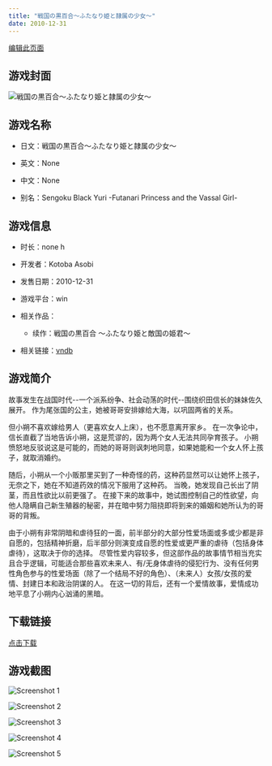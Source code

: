 ```yaml
---
title: "戦国の黒百合～ふたなり姫と隷属の少女～"
date: 2010-12-31
---
```

[编辑此页面](https://github.com/ACG-3/ADV3-source/blob/main/source/_posts/%E6%88%A6%E5%9B%BD%E3%81%AE%E9%BB%92%E7%99%BE%E5%90%88%EF%BD%9E%E3%81%B5%E3%81%9F%E3%81%AA%E3%82%8A%E5%A7%AB%E3%81%A8%E9%9A%B7%E5%B1%9E%E3%81%AE%E5%B0%91%E5%A5%B3%EF%BD%9E.md)

## 游戏封面

![戦国の黒百合～ふたなり姫と隷属の少女～](https%3A//pan.timero.xyz/onedrive/img_lib_001/%E6%88%A6%E5%9B%BD%E3%81%AE%E9%BB%92%E7%99%BE%E5%90%88%EF%BD%9E%E3%81%B5%E3%81%9F%E3%81%AA%E3%82%8A%E5%A7%AB%E3%81%A8%E9%9A%B7%E5%B1%9E%E3%81%AE%E5%B0%91%E5%A5%B3%EF%BD%9E_cover.avif)


## 游戏名称

- 日文：戦国の黒百合～ふたなり姫と隷属の少女～
- 英文：None
- 中文：None

- 别名：Sengoku Black Yuri -Futanari Princess and the Vassal Girl-


## 游戏信息

- 时长：none h
- 开发者：Kotoba Asobi
- 发售日期：2010-12-31
- 游戏平台：win
- 相关作品：
   - 续作：戦国の黒百合 ～ふたなり姫と敵国の姫君～

- 相关链接：[vndb](https://vndb.org/v11956)


## 游戏简介

故事发生在战国时代--一个派系纷争、社会动荡的时代--围绕织田信长的妹妹佐久展开。  作为尾张国的公主，她被哥哥安排嫁给大海，以巩固两省的关系。

但小朔不喜欢嫁给男人（更喜欢女人上床），也不愿意离开家乡。  在一次争论中，信长直截了当地告诉小朔，这是荒谬的，因为两个女人无法共同孕育孩子。  小朔愤怒地反驳说这是可能的，而她的哥哥则讽刺地同意，如果她能和一个女人怀上孩子，就取消婚约。  

随后，小朔从一个小贩那里买到了一种奇怪的药，这种药显然可以让她怀上孩子，无奈之下，她在不知道药效的情况下服用了这种药。  当晚，她发现自己长出了阴茎，而且性欲比以前更强了。  在接下来的故事中，她试图控制自己的性欲望，向他人隐瞒自己新生殖器的秘密，并在暗中努力阻挠即将到来的婚姻和她所认为的哥哥的背叛。

由于小朔有非常阴暗和虐待狂的一面，前半部分的大部分性爱场面或多或少都是非自愿的，包括精神折磨，后半部分则演变成自愿的性爱或更严重的虐待（包括身体虐待），这取决于你的选择。  尽管性爱内容较多，但这部作品的故事情节相当充实且合乎逻辑，可能适合那些喜欢未来人、有/无身体虐待的侵犯行为、没有任何男性角色参与的性爱场面（除了一个结局不好的角色）、（未来人）女孩/女孩的爱情、封建日本和政治阴谋的人。  在这一切的背后，还有一个爱情故事，爱情成功地平息了小朔内心汹涌的黑暗。


## 下载链接

[点击下载](https://pan.timero.xyz/onedrive/adv_lib_001/%E6%88%A6%E5%9B%BD%E3%81%AE%E9%BB%92%E7%99%BE%E5%90%88%EF%BD%9E%E3%81%B5%E3%81%9F%E3%81%AA%E3%82%8A%E5%A7%AB%E3%81%A8%E9%9A%B7%E5%B1%9E%E3%81%AE%E5%B0%91%E5%A5%B3%EF%BD%9E)


## 游戏截图


![Screenshot 1](https%3A//pan.timero.xyz/onedrive/img_lib_001/%E6%88%A6%E5%9B%BD%E3%81%AE%E9%BB%92%E7%99%BE%E5%90%88%EF%BD%9E%E3%81%B5%E3%81%9F%E3%81%AA%E3%82%8A%E5%A7%AB%E3%81%A8%E9%9A%B7%E5%B1%9E%E3%81%AE%E5%B0%91%E5%A5%B3%EF%BD%9E_Screenshot_1.avif)

![Screenshot 2](https%3A//pan.timero.xyz/onedrive/img_lib_001/%E6%88%A6%E5%9B%BD%E3%81%AE%E9%BB%92%E7%99%BE%E5%90%88%EF%BD%9E%E3%81%B5%E3%81%9F%E3%81%AA%E3%82%8A%E5%A7%AB%E3%81%A8%E9%9A%B7%E5%B1%9E%E3%81%AE%E5%B0%91%E5%A5%B3%EF%BD%9E_Screenshot_2.avif)

![Screenshot 3](https%3A//pan.timero.xyz/onedrive/img_lib_001/%E6%88%A6%E5%9B%BD%E3%81%AE%E9%BB%92%E7%99%BE%E5%90%88%EF%BD%9E%E3%81%B5%E3%81%9F%E3%81%AA%E3%82%8A%E5%A7%AB%E3%81%A8%E9%9A%B7%E5%B1%9E%E3%81%AE%E5%B0%91%E5%A5%B3%EF%BD%9E_Screenshot_3.avif)

![Screenshot 4](https%3A//pan.timero.xyz/onedrive/img_lib_001/%E6%88%A6%E5%9B%BD%E3%81%AE%E9%BB%92%E7%99%BE%E5%90%88%EF%BD%9E%E3%81%B5%E3%81%9F%E3%81%AA%E3%82%8A%E5%A7%AB%E3%81%A8%E9%9A%B7%E5%B1%9E%E3%81%AE%E5%B0%91%E5%A5%B3%EF%BD%9E_Screenshot_4.avif)

![Screenshot 5](https%3A//pan.timero.xyz/onedrive/img_lib_001/%E6%88%A6%E5%9B%BD%E3%81%AE%E9%BB%92%E7%99%BE%E5%90%88%EF%BD%9E%E3%81%B5%E3%81%9F%E3%81%AA%E3%82%8A%E5%A7%AB%E3%81%A8%E9%9A%B7%E5%B1%9E%E3%81%AE%E5%B0%91%E5%A5%B3%EF%BD%9E_Screenshot_5.avif)

